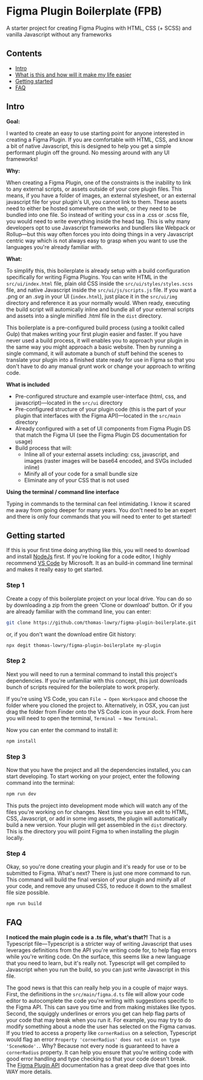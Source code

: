 # Figma Plugin Boilerplate (FPB)
 A starter project for creating Figma Plugins with HTML, CSS (+ SCSS) and vanilla Javascript without any frameworks

## Contents
* [Intro](#intro)
* [What is this and how will it make my life easier](#what-is-this-and-how-will-it-make-my-life-easier)
* [Getting started](#getting-started)
* [FAQ](#faq)

## Intro

**Goal:**

I wanted to create an easy to use starting point for anyone interested in creating a Figma Plugin. If you are comfortable with HTML, CSS, and know a bit of native Javascript, this is designed to help you get a simple performant plugin off the ground. No messing around with any UI frameworks!


**Why:**

When creating a Figma Plugin, one of the constraints is the inability to link to any external scripts, or assets outside of your core plugin files. This means, if you have a folder of images, an external stylesheet, or an external javascript file for your plugin's UI, you cannot link to them. These assets need to either be hosted somewhere on the web, or they need to be bundled into one file. So instead of writing your css in a .css or .scss file, you would need to write everything inside the head tag. This is why many developers opt to use Javascript frameworks and bundlers like Webpack or Rollup—but this way often forces you into doing things in a very Javascript centric way which is not always easy to grasp when you want to use the languages you're already familiar with.


**What:**

To simplify this, this boilerplate is already setup with a build configuration specifically for writing Figma Plugins. You can write HTML in the `src/ui/index.html` file, plain old CSS inside the `src/ui/styles/styles.scss` file, and native Javascript inside the `src/ui/js/scripts.js` file. If you want a .png or an .svg in your UI (`index.html`), just place it in the `src/ui/img` directory and reference it as your normally would. When ready, executing the build script will automically inline and bundle all of your external scripts and assets into a single minified .html file in the `dist` directory.

This boilerplate is a pre-configured build process (using a toolkit called Gulp) that makes writing your first plugin easier and faster. If you have never used a build process, it will enables you to approach your plugin in the same way you might approach a basic website. Then by running a single command, it will automate a bunch of stuff behind the scenes to translate your plugin into a finished state ready for use in Figma so that you don't have to do any manual grunt work or change your approach to writing code.


**What is included**
- Pre-configured structure and example user-interface (html, css, and javascript)—located in the `src/ui` directory
- Pre-configured structure of your plugin code (this is the part of your plugin that interfaces with the Figma API)—located in the `src/main` directory
- Already configured with a set of UI components from Figma Plugin DS that match the Figma UI (see the Figma Plugin DS documentation for usage)
- Build process that will:
    - Inline all of your external assets including: css, javascript, and images (raster images will be base64 encoded, and SVGs included inline)
    - Minify all of your code for a small bundle size
    - Eliminate any of your CSS that is not used


**Using the terminal / command line interface**

Typing in commands to the terminal can feel intimidating. I know it scared me away from going deeper for many years. You don't need to be an expert and there is only four commands that you will need to enter to get started!


## Getting started

If this is your first time doing anything like this, you will need to download and install [NodeJs](https://nodejs.org/en/) first. If you're looking for a code editor, I highly recommend [VS Code](https://code.visualstudio.com/) by Microsoft. It as an build-in command line terminal and makes it really easy to get started.

### Step 1
Create a copy of this boilerplate project on your local drive. You can do so by downloading a zip from the green 'Clone or download' button. Or if you are already familiar with the command line, you can enter:
```bash 
git clone https://github.com/thomas-lowry/figma-plugin-boilerplate.git
```
or, if you don't want the download entire Git history:
```bash 
npx degit thomas-lowry/figma-plugin-boilerplate my-plugin
```

### Step 2

Next you will need to run a terminal command to install this project's dependencies. If you're unfamiliar with this concept, this just downloads bunch of scripts required for the boilerplate to work properly. 

If you're using VS Code, you can `File → Open Workspace` and choose the folder where you cloned the project to. Alternatively, in OSX, you can just drag the folder from Finder onto the VS Code icon in your dock. From here you will need to open the terminal, `Terminal → New Terminal`.

Now you can enter the command to install it:
```bash 
npm install
```

### Step 3

Now that you have the project and all the dependencies installed, you can start developing. To start working on your project, enter the following command into the terminal:
```bash 
npm run dev
```

This puts the project into development mode which will watch any of the files you're working on for changes. Next time you save an edit to HTML, CSS, Javascript, or add in some img assets, the plugin will automatically build a new version. Your plugin will get assembled in the `dist` directory. This is the directory you will point Figma to when installing the plugin locally.

### Step 4

Okay, so you're done creating your plugin and it's ready for use or to be submitted to Figma. What's next? There is just one more command to run. This command will build the final version of your plugin and minify all of your code, and remove any unused CSS, to reduce it down to the smallest file size possible.
```bash 
npm run build
```


## FAQ

**I noticed the main plugin code is a .ts file, what's that?!**
That is a Typescript file—Typescript is a stricter way of writing Javascript that uses leverages definitions from the API you're writing code for, to help flag errors while you're writing code. On the surface, this seems like a new language that you need to learn, but it's really not. Typescript will get compiled to Javascript when you run the build, so you can just write Javascript in this file.

The good news is that this can really help you in a couple of major ways. First, the definitions in the `src/main/figma.d.ts` file will allow your code editor to autocomplete the code you're writing with suggestions specific to the Figma API. This can save you time and from making mistakes like typos. Second, the squiggly underlines or errors you get can help flag parts of your code that may break when you run it. For example, you may try to do modify something about a node the user has selected on the Figma canvas. If you tried to access a property like `cornerRadius` on a selection, Typescript would flag an error `Property 'cornerRadius' does not exist on type 'SceneNode'.`. Why? Because not every node is guaranteed to have a `cornerRadius` property. It can help you ensure that you're writing code with good error handling and type checking so that your code doesn't break. The [Figma Plugin API](https://www.figma.com/plugin-docs/typescript/) documentation has a great deep dive that goes into WAY more details.
